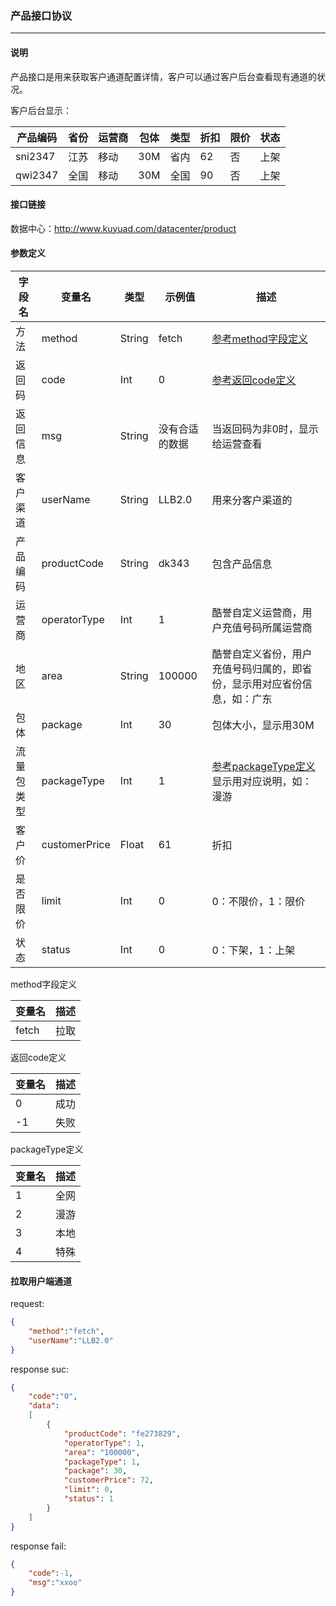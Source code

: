 ### 产品接口协议

***

#### 说明

产品接口是用来获取客户通道配置详情，客户可以通过客户后台查看现有通道的状况。

客户后台显示：

| 产品编码 | 省份 | 运营商 | 包体 | 类型 | 折扣 | 限价 | 状态 |
| ------- | --- | ---- | --- | --- | --- | --- | --- |
| sni2347 | 江苏 | 移动 | 30M | 省内 | 62 | 否 | 上架 |
| qwi2347 | 全国 | 移动 | 30M | 全国 | 90 | 否 | 上架 |

#### 接口链接

数据中心：http://www.kuyuad.com/datacenter/product

#### 参数定义

|  字段名  |  变量名  |  类型  |  示例值  |  描述  |
|---------|----------|-------|-------|-------|
|  方法  |  method  |  String  |  fetch  |  [参考method字段定义](#jumpmethod)  |
|  返回码  |  code  | Int    | 0       | [参考返回code定义](#jumpcode) |
| 返回信息 | msg     | String | 没有合适的数据 | 当返回码为非0时，显示给运营查看 |
|  客户渠道  |  userName  | String | LLB2.0  |  用来分客户渠道的  |
| 产品编码 | productCode |  String  | dk343 | 包含产品信息 |
| 运营商 | operatorType |  Int  | 1 | 酷誉自定义运营商，用户充值号码所属运营商 |
| 地区 | area |  String  | 100000 | 酷誉自定义省份，用户充值号码归属的，即省份，显示用对应省份信息，如：广东 |
| 包体  |  package  |  Int  | 30 | 包体大小，显示用30M |
| 流量包类型  |  packageType  |  Int  | 1 | [参考packageType定义](#jumppackagetype)  显示用对应说明，如：漫游 |
| 客户价  |  customerPrice  |  Float  | 61 | 折扣 |
| 是否限价  |  limit  |  Int  | 0 | 0：不限价，1：限价 |
| 状态  |  status  |  Int  | 0 | 0：下架，1：上架 |

<span id="jumpmethod">method字段定义</span>

| 变量名	  | 描述                              |
| ------- | --------------------------------- |
| fetch	  | 拉取                              |

<span id="jumpcode">返回code定义</span>

| 变量名	| 描述       |
| ----- | ---------- |
| 0	    | 成功       |
| -1	  | 失败       |

<span id="jumppackagetype">packageType定义</span>

| 变量名	| 描述       |
| ----- | ---------- |
| 1	    | 全网       |
| 2	    | 漫游      |
| 3	    | 本地      |
| 4	    | 特殊      |

#### 拉取用户端通道

request:
```json
{
    "method":"fetch",
    "userName":"LLB2.0"
}
```
response suc:
```json
{
    "code":"0",
    "data":
    [
        {
            "productCode": "fe273829",
            "operatorType": 1,
            "area": "100000",
            "packageType": 1,
            "package": 30,            
            "customerPrice": 72,
            "limit": 0,
            "status": 1
        }
    ]
}
```
response fail:
```json
{
    "code":-1,
    "msg":"xxoo"
}
```
